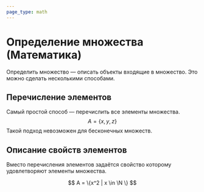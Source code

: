 ```yaml
---
page_type: math
---
```


# Определение множества (Математика)

Определить множество — описать объекты входящие в множество. Это можно сделать несколькими способами.

## Перечисление элементов

Самый простой способ — перечислить все элементы множества.
$$
A = \{x, y, z\}
$$
Такой подход невозможен для бесконечных множеств.

## Описание свойств элементов

Вместо перечисления элементов задаётся свойство которому удовлетворяют элементы множества.

$$
A = \{x^2 | x \in \N \}
$$

